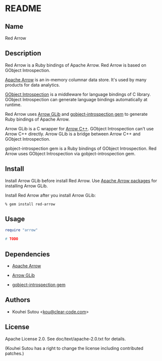 # README

## Name

Red Arrow

## Description

Red Arrow is a Ruby bindings of Apache Arrow. Red Arrow is based on GObject Introspection.

[Apache Arrow](https://arrow.apache.org/) is an in-memory columnar data store. It's used by many products for data analytics.

[GObject Introspection](https://wiki.gnome.org/action/show/Projects/GObjectIntrospection) is a middleware for language bindings of C library. GObject Introspection can generate language bindings automatically at runtime.

Red Arrow uses [Arrow GLib](https://github.com/apache/arrow/tree/master/c_glib) and [gobject-introspection gem](https://rubygems.org/gems/gobject-introspection) to generate Ruby bindings of Apache Arrow.

Arrow GLib is a C wrapper for [Arrow C++](https://github.com/apache/arrow/tree/master/cpp). GObject Introspection can't use Arrow C++ directly. Arrow GLib is a bridge between Arrow C++ and GObject Introspection.

gobject-introspection gem is a Ruby bindings of GObject Introspection. Red Arrow uses GObject Introspection via gobject-introspection gem.

## Install

Install Arrow GLib before install Red Arrow. Use [Apache Arrow packages](https://github.com/red-data-tools/arrow-packages) for installing Arrow GLib.

Install Red Arrow after you install Arrow GLib:

```text
% gem install red-arrow
```

## Usage

```ruby
require "arrow"

# TODO
```

## Dependencies

* [Apache Arrow](https://arrow.apache.org/)

* [Arrow GLib](https://github.com/apache/arrow/tree/master/c_glib)

* [gobject-introspection gem](https://rubygems.org/gems/gobject-introspection)

## Authors

* Kouhei Sutou \<kou@clear-code.com\>

## License

Apache License 2.0. See doc/text/apache-2.0.txt for details.

(Kouhei Sutou has a right to change the license including contributed
patches.)
